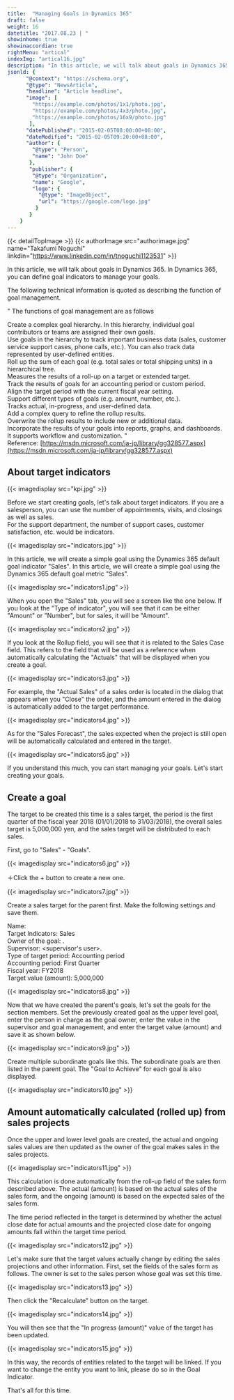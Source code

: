 ```yaml
---
title:  "Managing Goals in Dynamics 365"
draft: false
weight: 16
datetitle: "2017.08.23 | "
showinhome: true
showinaccordian: true
rightMenu: "artical"
indexImg: "artical16.jpg"
description: "In this article, we will talk about goals in Dynamics 365. In Dynamics 365, you can define goal indicators to manage your goals."
jsonld: {
      "@context": "https://schema.org",
      "@type": "NewsArticle",
      "headline": "Article headline",
      "image": [
        "https://example.com/photos/1x1/photo.jpg",
        "https://example.com/photos/4x3/photo.jpg",
        "https://example.com/photos/16x9/photo.jpg"
       ],
      "datePublished": "2015-02-05T08:00:00+08:00",
      "dateModified": "2015-02-05T09:20:00+08:00",
      "author": {
        "@type": "Person",
        "name": "John Doe"
       },
       "publisher": {
        "@type": "Organization",
        "name": "Google",
        "logo": {
          "@type": "ImageObject",
          "url": "https://google.com/logo.jpg"
         }
       }
    }
---
```

{{< detailTopImage >}}
{{< authorImage src="authorimage.jpg" name="Takafumi Noguchi" linkdin="https://www.linkedin.com/in/tnoguchi1123531" >}}
<!-- Intro  -->
In this article, we will talk about goals in Dynamics 365. In Dynamics 365, you can define goal indicators to manage your goals.

The following technical information is quoted as describing the function of goal management.

<!-- QuateBox -->
" The functions of goal management are as follows

Create a complex goal hierarchy. In this hierarchy, individual goal contributors or teams are assigned their own goals.    
Use goals in the hierarchy to track important business data (sales, customer service support cases, phone calls, etc.). You can also track data represented by user-defined entities.     
Roll up the sum of each goal (e.g. total sales or total shipping units) in a hierarchical tree.    
Measures the results of a roll-up on a target or extended target.    
Track the results of goals for an accounting period or custom period.   
Align the target period with the current fiscal year setting.    
Support different types of goals (e.g. amount, number, etc.).   
Tracks actual, in-progress, and user-defined data.    
Add a complex query to refine the rollup results.     
Overwrite the rollup results to include new or additional data.    
Incorporate the results of your goals into reports, graphs, and dashboards.    
It supports workflow and customization. "    
Reference: [https://msdn.microsoft.com/ja-jp/library/gg328577.aspx](https://msdn.microsoft.com/ja-jp/library/gg328577.aspx)


## About target indicators
<!-- Image= kpi.jpg -->
{{< imagedisplay src="kpi.jpg" >}}

Before we start creating goals, let's talk about target indicators. If you are a salesperson, you can use the number of appointments, visits, and closings as well as sales.     
For the support department, the number of support cases, customer satisfaction, etc. would be indicators.
<!-- Image= indicators.jpg -->
{{< imagedisplay src="indicators.jpg" >}}

In this article, we will create a simple goal using the Dynamics 365 default goal indicator "Sales". In this article, we will create a simple goal using the Dynamics 365 default goal metric "Sales".
<!-- Image= indicators1.jpg -->
{{< imagedisplay src="indicators1.jpg" >}}

When you open the "Sales" tab, you will see a screen like the one below. If you look at the "Type of indicator", you will see that it can be either "Amount" or "Number", but for sales, it will be "Amount".
<!-- Image= indicators2.jpg -->
{{< imagedisplay src="indicators2.jpg" >}}

If you look at the Rollup field, you will see that it is related to the Sales Case field. This refers to the field that will be used as a reference when automatically calculating the "Actuals" that will be displayed when you create a goal.
<!-- Image= indicators3.jpg -->
{{< imagedisplay src="indicators3.jpg" >}}

For example, the "Actual Sales" of a sales order is located in the dialog that appears when you "Close" the order, and the amount entered in the dialog is automatically added to the target performance.
<!-- Image= indicators4.jpg -->
{{< imagedisplay src="indicators4.jpg" >}}

As for the "Sales Forecast", the sales expected when the project is still open will be automatically calculated and entered in the target.
<!-- Image= indicators5.jpg -->
{{< imagedisplay src="indicators5.jpg" >}}

If you understand this much, you can start managing your goals. Let's start creating your goals.

## Create a goal
The target to be created this time is a sales target, the period is the first quarter of the fiscal year 2018 (01/01/2018 to 31/03/2018), the overall sales target is 5,000,000 yen, and the sales target will be distributed to each sales.

First, go to "Sales" - "Goals".
<!-- Image= indicators6.jpg -->
{{< imagedisplay src="indicators6.jpg" >}}

＋Click the + button to create a new one.
<!-- Image= indicators7.jpg -->
{{< imagedisplay src="indicators7.jpg" >}}

Create a sales target for the parent first. Make the following settings and save them.    

Name: <optional>    
Target Indicators: Sales     
Owner of the goal: <user who manages the parent goal>.     
Supervisor: <supervisor's user>.      
Type of target period: Accounting period     
Accounting period: First Quarter   
Fiscal year: FY2018      
Target value (amount): 5,000,000      
<!-- Image= indicators8.jpg -->
{{< imagedisplay src="indicators8.jpg" >}}

Now that we have created the parent's goals, let's set the goals for the section members. Set the previously created goal as the upper level goal, enter the person in charge as the goal owner, enter the value in the supervisor and goal management, and enter the target value (amount) and save it as shown below.
<!-- Image= indicators9.jpg -->
{{< imagedisplay src="indicators9.jpg" >}}

Create multiple subordinate goals like this. The subordinate goals are then listed in the parent goal. The "Goal to Achieve" for each goal is also displayed.
<!-- Image= indicators10.jpg -->
{{< imagedisplay src="indicators10.jpg" >}}

## Amount automatically calculated (rolled up) from sales projects
Once the upper and lower level goals are created, the actual and ongoing sales values are then updated as the owner of the goal makes sales in the sales projects.
<!-- Image= indicators11.jpg -->
{{< imagedisplay src="indicators11.jpg" >}}

This calculation is done automatically from the roll-up field of the sales form described above. The actual (amount) is based on the actual sales of the sales form, and the ongoing (amount) is based on the expected sales of the sales form.

The time period reflected in the target is determined by whether the actual close date for actual amounts and the projected close date for ongoing amounts fall within the target time period.
<!-- Image= indicators12.jpg -->
{{< imagedisplay src="indicators12.jpg" >}}

Let's make sure that the target values actually change by editing the sales projections and other information. First, set the fields of the sales form as follows. The owner is set to the sales person whose goal was set this time.
<!-- Image= indicators13.jpg -->
{{< imagedisplay src="indicators13.jpg" >}}

Then click the "Recalculate" button on the target.
<!-- Image= indicators14.jpg -->
{{< imagedisplay src="indicators14.jpg" >}}

You will then see that the "In progress (amount)" value of the target has been updated.
<!-- Image= indicators15.jpg -->
{{< imagedisplay src="indicators15.jpg" >}}

In this way, the records of entities related to the target will be linked. If you want to change the entity you want to link, please do so in the Goal Indicator.

That's all for this time.
